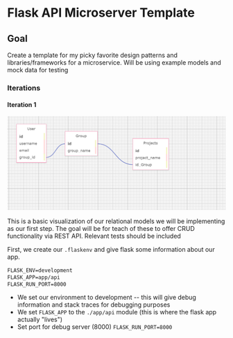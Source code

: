 # Flask API Microserver Template

## Goal

Create a template for my picky favorite design patterns and libraries/frameworks for a microservice. Will be using example models and mock data for testing

### Iterations

#### Iteration 1

![Basic table set up for Users, Group, Projects](./img/user_auth_tables.png)

This is a basic visualization of our relational models we will be implementing as our first step. The goal will be for teach of these to offer CRUD functionality via REST API. Relevant tests should be included

First, we create our `.flaskenv` and give flask some information about our app.

```
FLASK_ENV=development
FLASK_APP=app/api
FLASK_RUN_PORT=8000
```

* We set our environment to development -- this will give debug information and stack traces for debugging purposes
* We set `FLASK_APP` to the `./app/api` module (this is where the flask app actually "lives")
* Set port for debug server (8000) `FLASK_RUN_PORT=8000`